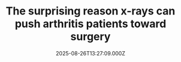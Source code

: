 ---
title: "The surprising reason x-rays can push arthritis patients toward surgery"
date: 2025-08-26T13:27:09.000Z
category: Health
externalLink: "https://www.sciencedaily.com/releases/2025/08/250826081915.htm"
image: ""
excerpt: "Knee osteoarthritis is a major cause of pain and disability, but routine X-rays often do more harm than good. New research shows that being shown an X-ray can increase anxiety, make people fear exercise, and lead them to believe surgery is the only option, even when less invasive treatments could help. By focusing on clinical diagnosis instead, patients may avoid…"
---
